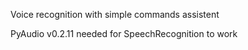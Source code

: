 Voice recognition with simple commands assistent

PyAudio v0.2.11 needed for SpeechRecognition to work